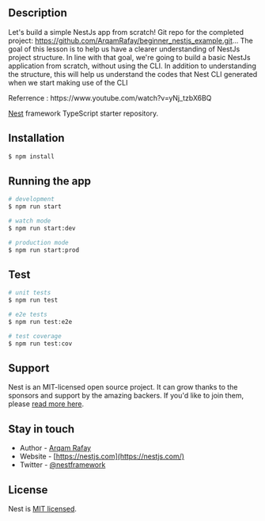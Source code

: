 
  
## Description
Let's build a simple NestJs app from scratch!
Git repo for the completed project: https://github.com/ArqamRafay/beginner_nestjs_example.git...
The goal of this lesson is to help us have a clearer understanding of NestJs project structure.
In line with that goal, we're going to build a basic NestJs application from scratch, without using the CLI. In addition to understanding the structure, this will help us understand the codes that Nest CLI generated when we start making use of the CLI
</p>
<p> Referrence :  https://www.youtube.com/watch?v=yNj_tzbX6BQ</p>

[Nest](https://github.com/nestjs/nest) framework TypeScript starter repository.

## Installation

```bash
$ npm install
```

## Running the app

```bash
# development
$ npm run start

# watch mode
$ npm run start:dev

# production mode
$ npm run start:prod
```

## Test

```bash
# unit tests
$ npm run test

# e2e tests
$ npm run test:e2e

# test coverage
$ npm run test:cov
```

## Support

Nest is an MIT-licensed open source project. It can grow thanks to the sponsors and support by the amazing backers. If you'd like to join them, please [read more here](https://docs.nestjs.com/support).

## Stay in touch

- Author - [Arqam Rafay](https://www.linkedin.com/in/arqam-rafay-b1166480/)
- Website - [https://nestjs.com](https://nestjs.com/)
- Twitter - [@nestframework](https://twitter.com/nestframework)

## License

Nest is [MIT licensed](LICENSE).
